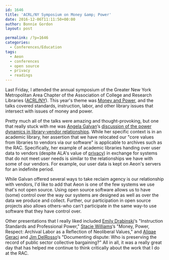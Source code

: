 ```yaml
---
id: 1646
title: 'ACRL/NY Symposium on Money &amp; Power'
date: 2016-12-06T11:11:50+00:00
author: Bonnie Gordon
layout: post

permalink: /?p=1646
categories:
  - Conferences/Education
tags:
  - Aeon
  - conferences
  - open source
  - privacy
  - readings
---
```

Last Friday, I attended the annual symposium of the Greater New York Metropolitan Area Chapter of the Association of College and Research Libraries ([ACRL/NY](http://acrlny.org/)). This year's theme was [Money and Power](https://acrlnysymp2016.wordpress.com), and the talks covered standards, instruction, labor, and other library issues that intersect with issues of money and power.

<!--more-->

Pretty much all of the talks were amazing and thought-provoking, but one that really stuck with me was [Angela Galvan](https://twitter.com/dropvase)&#8216;s [discussion of the power dynamics in library-vendor relationships](https://asgalvan.com/2016/12/05/architecture-of-authority/). While her specific context is in an academic library, her assertion that we have relocated our "core values from libraries to vendors via our software" is applicable to archives such as the RAC. Specifically, her example of academic libraries handing over user data to vendors (despite ALA's value of [privacy](http://www.ala.org/advocacy/intfreedom/statementspols/corevalues#privacy)) in exchange for systems that do not meet user needs is similar to the relationships we have with some of our vendors. For example, our user data is kept on Aeon's servers for an indefinite period.

While Galvan offered several ways to take reclaim agency is our relationship with vendors, I'd like to add that Aeon is one of the few systems we use that's not open source. Using open source software allows us to have (some) control over the way our systems are designed as well as over the data we produce and collect. Further, our participation in open source projects also allows others-who can't participate in the same way-to use software that they have control over.

Other presentations that I really liked included [Emily Drabinski](https://twitter.com/edrabinski)&#8216;s "Instruction Standards and Professional Power," [Stacie Williams](https://twitter.com/Wribrarian)&#8216;s "Money, Power, Respect: Archival Labor as a Reflection of Neoliberal Values," and [Aliqae Geraci](https://twitter.com/aliqaesong) and [Jim DelRosso](https://twitter.com/niwandajones)&#8216;s "Documenting dispute: Who is preserving the record of public sector collective bargaining?" All in all, it was a really great day that has helped me continue to think critically about the work that I do at the RAC.